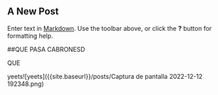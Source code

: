 ## A New Post

Enter text in [Markdown](http://daringfireball.net/projects/markdown/). Use the toolbar above, or click the **?** button for formatting help.

##QUE PASA CABRONESD

QUE

yeets![yeets]({{site.baseurl}}/posts/Captura de pantalla 2022-12-12 192348.png)
